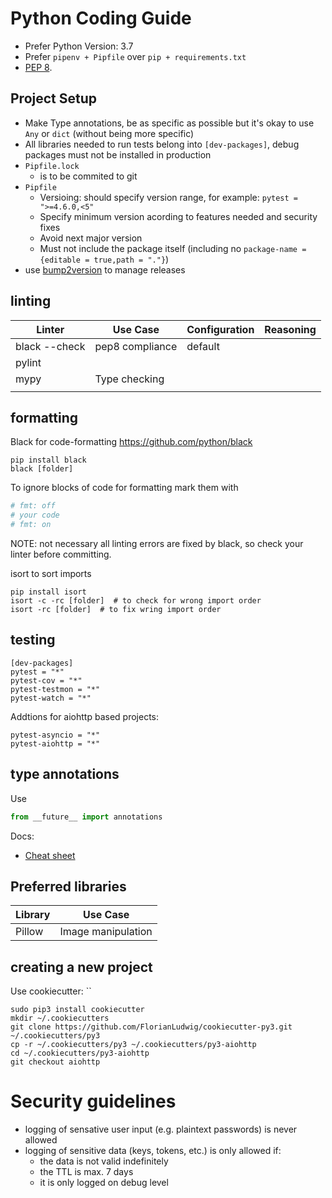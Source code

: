 # Python Coding Guide


 * Prefer Python Version: 3.7
 * Prefer `pipenv + Pipfile` over `pip + requirements.txt`
 * [PEP 8](https://www.python.org/dev/peps/pep-0008/).


## Project Setup

* Make Type annotations, be as specific as possible but it's okay to use `Any` or `dict` (without being more specific)
* All libraries needed to run tests belong into `[dev-packages]`, debug packages must not be installed in production
* `Pipfile.lock`
  * is to be commited to git
* `Pipfile`
  * Versioing: should specify version range, for example: `pytest = ">=4.6.0,<5"`
   * Specify minimum version acording to features needed and security fixes
   * Avoid next major version
  * Must not include the package itself (including no `package-name = {editable = true,path = "."}`)
 * use [bump2version](https://github.com/c4urself/bump2version) to manage releases


## linting

| Linter        | Use Case        | Configuration | Reasoning |
|---------------|-----------------|---------------|-----------|
| black --check | pep8 compliance | default       |           |
| pylint        |                 |               |           |
| mypy          | Type checking   |               |           |
|               |                 |               |           |


## formatting

Black for code-formatting
https://github.com/python/black

```
pip install black
black [folder]
```

To ignore blocks of code for formatting mark them with
```python
# fmt: off
# your code
# fmt: on
```

NOTE: not necessary all linting errors are fixed by black, so check your linter before committing.


isort to sort imports

```
pip install isort
isort -c -rc [folder]  # to check for wrong import order
isort -rc [folder]  # to fix wring import order
```


## testing

```
[dev-packages]
pytest = "*"
pytest-cov = "*"
pytest-testmon = "*"
pytest-watch = "*"
```

Addtions for aiohttp based projects:
```
pytest-asyncio = "*"
pytest-aiohttp = "*"
```

## type annotations


Use
```python
from __future__ import annotations
```

Docs:

 * [Cheat sheet](https://mypy.readthedocs.io/en/latest/cheat_sheet_py3.html)

## Preferred libraries


Library | Use Case
--------|--------------------
Pillow  | Image manipulation


## creating a new project

  Use cookiecutter: ``

```
sudo pip3 install cookiecutter
mkdir ~/.cookiecutters
git clone https://github.com/FlorianLudwig/cookiecutter-py3.git ~/.cookiecutters/py3
cp -r ~/.cookiecutters/py3 ~/.cookiecutters/py3-aiohttp
cd ~/.cookiecutters/py3-aiohttp
git checkout aiohttp
```

# Security guidelines

 * logging of sensative user input (e.g. plaintext passwords) is never allowed
 * logging of sensitive data (keys, tokens, etc.) is only allowed if:
   * the data is not valid indefinitely
   * the TTL is max. 7 days
   * it is only logged on debug level
